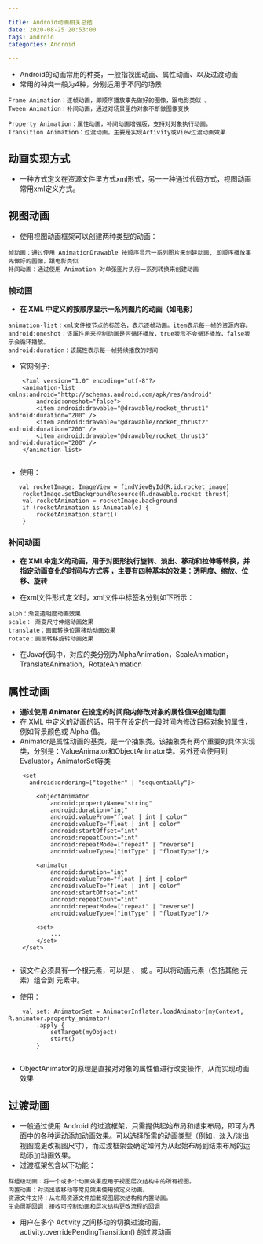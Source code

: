 ```yaml
---

title: Android动画相关总结
date: 2020-08-25 20:53:00
tags: android
categories: Android

---
```



- Android的动画常用的种类，一般指视图动画、属性动画、以及过渡动画
- 常用的种类一般为4种，分别适用于不同的场景

```
Frame Animation：逐帧动画，即顺序播放事先做好的图像，跟电影类似 。
Tween Animation：补间动画，通过对场景里的对象不断做图像变换 

Property Animation：属性动画，补间动画增强版，支持对对象执行动画。
Transition Animation：过渡动画，主要是实现Activity或View过渡动画效果
```

## 动画实现方式
- 一种方式定义在资源文件里方式xml形式，另一一种通过代码方式，视图动画常用xml定义方式。

## 视图动画
- 使用视图动画框架可以创建两种类型的动画：

```
帧动画：通过使用 AnimationDrawable 按顺序显示一系列图片来创建动画, 即顺序播放事先做好的图像，跟电影类似 
补间动画：通过使用 Animation 对单张图片执行一系列转换来创建动画

```

### 帧动画
-  **在 XML 中定义的按顺序显示一系列图片的动画（如电影）**

```
animation-list：xml文件根节点的标签名，表示逐帧动画。item表示每一帧的资源内容。
android:oneshot：该属性用来控制动画是否循环播放，true表示不会循环播放，false表示会循环播放。
android:duration：该属性表示每一帧持续播放的时间
```

- 官网例子:

```
    <?xml version="1.0" encoding="utf-8"?>
    <animation-list xmlns:android="http://schemas.android.com/apk/res/android"
        android:oneshot="false">
        <item android:drawable="@drawable/rocket_thrust1" android:duration="200" />
        <item android:drawable="@drawable/rocket_thrust2" android:duration="200" />
        <item android:drawable="@drawable/rocket_thrust3" android:duration="200" />
    </animation-list>
    
```

- 使用：

```
   val rocketImage: ImageView = findViewById(R.id.rocket_image)
    rocketImage.setBackgroundResource(R.drawable.rocket_thrust)
    val rocketAnimation = rocketImage.background
    if (rocketAnimation is Animatable) {
        rocketAnimation.start()
    } 
```

### 补间动画
- **在 XML中定义的动画，用于对图形执行旋转、淡出、移动和拉伸等转换，并指定动画变化的时间与方式等 ，主要有四种基本的效果：透明度、缩放、位移、旋转**

- 在xml文件形式定义时，xml文件中标签名分别如下所示：

```
alph：渐变透明度动画效果
scale： 渐变尺寸伸缩动画效果
translate：画面转换位置移动动画效果
rotate：画面转移旋转动画效果
```

- 在Java代码中，对应的类分别为AlphaAnimation，ScaleAnimation，TranslateAnimation，RotateAnimation

## 属性动画 
 - **通过使用 Animator 在设定的时间段内修改对象的属性值来创建动画**
 - 在 XML 中定义的动画的话，用于在设定的一段时间内修改目标对象的属性，例如背景颜色或 Alpha 值。
- Animator是属性动画的基类，是一个抽象类。该抽象类有两个重要的具体实现类，分别是：ValueAnimator和ObjectAnimator类。另外还会使用到Evaluator，AnimatorSet等类

```
    <set
      android:ordering=["together" | "sequentially"]>

        <objectAnimator
            android:propertyName="string"
            android:duration="int"
            android:valueFrom="float | int | color"
            android:valueTo="float | int | color"
            android:startOffset="int"
            android:repeatCount="int"
            android:repeatMode=["repeat" | "reverse"]
            android:valueType=["intType" | "floatType"]/>

        <animator
            android:duration="int"
            android:valueFrom="float | int | color"
            android:valueTo="float | int | color"
            android:startOffset="int"
            android:repeatCount="int"
            android:repeatMode=["repeat" | "reverse"]
            android:valueType=["intType" | "floatType"]/>

        <set>
            ...
        </set>
    </set>
    
```

- 该文件必须具有一个根元素，可以是 <set>、<objectAnimator> 或 <valueAnimator>。可以将动画元素（包括其他 <set> 元素）组合到 <set> 元素中。

- 使用：

```
    val set: AnimatorSet = AnimatorInflater.loadAnimator(myContext, R.animator.property_animator)
        .apply {
            setTarget(myObject)
            start()
        }
    
```
- ObjectAnimator的原理是直接对对象的属性值进行改变操作，从而实现动画效果 

## 过渡动画
- 一般通过使用 Android 的过渡框架，只需提供起始布局和结束布局，即可为界面中的各种运动添加动画效果。可以选择所需的动画类型（例如，淡入/淡出视图或更改视图尺寸），而过渡框架会确定如何为从起始布局到结束布局的运动添加动画效果。
- 过渡框架包含以下功能：

```
群组级动画：将一个或多个动画效果应用于视图层次结构中的所有视图。
内置动画：对淡出或移动等常见效果使用预定义动画。
资源文件支持：从布局资源文件加载视图层次结构和内置动画。
生命周期回调：接收可控制动画和层次结构更改流程的回调
```

- 用户在多个 Activity 之间移动的切换过渡动画， activity.overridePendingTransition() 的过渡动画